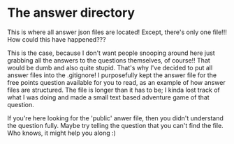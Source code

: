 # The answer directory
This is where all answer json files are located! Except, there's only one file!!! How could this have happened???

This is the case, because I don't want people snooping around here just grabbing all the answers to the questions themselves, of course!! That would be dumb and also quite stupid. That's why I've decided to put all answer files into the .gitignore! I purposefully kept the answer file for the free points question available for you to read, as an example of how answer files are structured. The file is longer than it has to be; I kinda lost track of what I was doing and made a small text based adventure game of that question.

If you're here looking for the 'public' anwer file, then you didn't understand the question fully.
Maybe try telling the question that you can't find the file. Who knows, it might help you along :)
